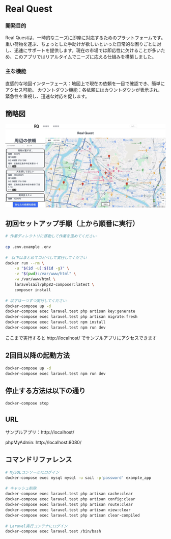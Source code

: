 # Real Quest
### 開発目的
Real Questは、一時的なニーズに即座に対応するためのプラットフォームです。重い荷物を運ぶ、ちょっとした手助けが欲しいといった日常的な困りごとに対し、迅速にサポートを提供します。現在の市場では即応性に欠けることが多いため、このアプリではリアルタイムでニーズに応える仕組みを構築しました。

### 主な機能
直感的な地図インターフェース：地図上で現在の依頼を一目で確認でき、簡単にアクセス可能。
カウントダウン機能：各依頼にはカウントダウンが表示され、緊急性を重視し、迅速な対応を促します。

## 簡略図
![HomePage](homepage.jpg)


## 初回セットアップ手順（上から順番に実行）

```sh
# 作業ディレクトリに移動して作業を進めてください 

cp .env.example .env

#　以下はまとめてコピペして実行してください
docker run --rm \
    -u "$(id -u):$(id -g)" \
    -v "$(pwd):/var/www/html" \
    -w /var/www/html \
    laravelsail/php82-composer:latest \
    composer install

# 以下は一つずつ実行してください
docker-compose up -d
docker-compose exec laravel.test php artisan key:generate
docker-compose exec laravel.test php artisan migrate:fresh
docker-compose exec laravel.test npm install
docker-compose exec laravel.test npm run dev
```

ここまで実行すると http://localhost/ でサンプルアプリにアクセスできます

## 2回目以降の起動方法

```sh
docker-compose up -d
docker-compose exec laravel.test npm run dev
```

## 停止する方法は以下の通り

```sh
docker-compose stop
```

## URL
サンプルアプリ：http://localhost/

phpMyAdmin: http://localhost:8080/

## コマンドリファレンス

```sh
# MySQLコンソールにログイン
docker-compose exec mysql mysql -u sail -p'password' example_app

# キャッシュ削除
docker-compose exec laravel.test php artisan cache:clear
docker-compose exec laravel.test php artisan config:clear
docker-compose exec laravel.test php artisan route:clear
docker-compose exec laravel.test php artisan view:clear
docker-compose exec laravel.test php artisan clear-compiled

# Laravel実行コンテナにログイン
docker-compose exec laravel.test /bin/bash
```